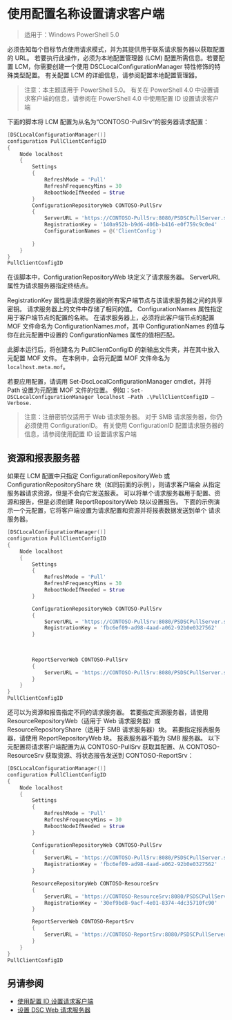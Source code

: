 # 使用配置名称设置请求客户端

> 适用于：Windows PowerShell 5.0

必须告知每个目标节点使用请求模式，并为其提供用于联系请求服务器以获取配置的 URL。 若要执行此操作，必须为本地配置管理器 (LCM) 配置所需信息。若要配置 LCM，你需要创建一个使用 DSCLocalConfigurationManager 特性修饰的特殊类型配置。 有关配置 LCM 的详细信息，请参阅配置本地配置管理器。

> 注意：本主题适用于 PowerShell 5.0。 有关在 PowerShell 4.0 中设置请求客户端的信息，请参阅在 PowerShell 4.0 中使用配置 ID 设置请求客户端

下面的脚本将 LCM 配置为从名为“CONTOSO-PullSrv”的服务器请求配置：

```powershell
[DSCLocalConfigurationManager()]
configuration PullClientConfigID
{
    Node localhost
    {
        Settings
        {
            RefreshMode = 'Pull'
            RefreshFrequencyMins = 30 
            RebootNodeIfNeeded = $true
        }
        ConfigurationRepositoryWeb CONTOSO-PullSrv
        {
            ServerURL = 'https://CONTOSO-PullSrv:8080/PSDSCPullServer.svc'
            RegistrationKey = '140a952b-b9d6-406b-b416-e0f759c9c0e4'
            ConfigurationNames = @('ClientConfig')
            
        }      
    }
}
PullClientConfigID
```

在该脚本中，ConfigurationRepositoryWeb 块定义了请求服务器。 ServerURL 属性为请求服务器指定终结点。

RegistrationKey 属性是请求服务器的所有客户端节点与该请求服务器之间的共享密钥。 请求服务器上的文件中存储了相同的值。 ConfigurationNames 属性指定用于客户端节点的配置的名称。 在请求服务器上，必须将此客户端节点的配置 MOF 文件命名为 ConfigurationNames.mof，其中 ConfigurationNames 的值与你在此元配置中设置的 ConfigurationNames 属性的值相匹配。

此脚本运行后，将创建名为 PullClientConfigID 的新输出文件夹，并在其中放入元配置 MOF 文件。 在本例中，会将元配置 MOF 文件命名为 `localhost.meta.mof`。

若要应用配置，请调用 Set-DscLocalConfigurationManager cmdlet，并将 Path 设置为元配置 MOF 文件的位置。 例如：`Set-DSCLocalConfigurationManager localhost –Path .\PullClientConfigID –Verbose.`

> 注意：注册密钥仅适用于 Web 请求服务器。 对于 SMB 请求服务器，你仍必须使用 ConfigurationID。 有关使用 ConfigurationID 配置请求服务器的信息，请参阅使用配置 ID 设置请求客户端

## 资源和报表服务器

如果在 LCM 配置中只指定 ConfigurationRepositoryWeb 或 ConfigurationRepositoryShare 块（如同前面的示例），则请求客户端会 
从指定服务器请求资源，但是不会向它发送报表。 可以将单个请求服务器用于配置、资源和报告，但是必须创建 
ReportRepositoryWeb 块以设置报告。 下面的示例演示一个元配置，它将客户端设置为请求配置和资源并将报表数据发送到单个
请求服务器。

```powershell
[DSCLocalConfigurationManager()]
configuration PullClientConfigID
{
    Node localhost
    {
        Settings
        {
            RefreshMode = 'Pull'
            RefreshFrequencyMins = 30 
            RebootNodeIfNeeded = $true
        }

        ConfigurationRepositoryWeb CONTOSO-PullSrv
        {
            ServerURL = 'https://CONTOSO-PullSrv:8080/PSDSCPullServer.svc'
            RegistrationKey = 'fbc6ef09-ad98-4aad-a062-92b0e0327562'
        }
        
        

        ReportServerWeb CONTOSO-PullSrv
        {
            ServerURL = 'https://CONTOSO-PullSrv:8080/PSDSCPullServer.svc'
        }
    }
}
PullClientConfigID
```


还可以为资源和报告指定不同的请求服务器。 若要指定资源服务器，请使用 ResourceRepositoryWeb（适用于 Web 请求服务器）或 
ResourceRepositoryShare（适用于 SMB 请求服务器）块。
若要指定报表服务器，请使用 ReportRepositoryWeb 块。 报表服务器不能为 SMB 服务器。
以下元配置将请求客户端配置为从 CONTOSO-PullSrv 获取其配置、从 CONTOSO-ResourceSrv 获取资源、将状态报告发送到 CONTOSO-ReportSrv：

```powershell
[DSCLocalConfigurationManager()]
configuration PullClientConfigID
{
    Node localhost
    {
        Settings
        {
            RefreshMode = 'Pull'
            RefreshFrequencyMins = 30 
            RebootNodeIfNeeded = $true
        }

        ConfigurationRepositoryWeb CONTOSO-PullSrv
        {
            ServerURL = 'https://CONTOSO-PullSrv:8080/PSDSCPullServer.svc'
            RegistrationKey = 'fbc6ef09-ad98-4aad-a062-92b0e0327562'
        }
        
        ResourceRepositoryWeb CONTOSO-ResourceSrv
        {
            ServerURL = 'https://CONTOSO-ResourceSrv:8080/PSDSCPullServer.svc'
            RegistrationKey = '30ef9bd8-9acf-4e01-8374-4dc35710fc90'
        }

        ReportServerWeb CONTOSO-ReportSrv
        {
            ServerURL = 'https://CONTOSO-ReportSrv:8080/PSDSCPullServer.svc'
        }
    }
}
PullClientConfigID
```

## 另请参阅

* [使用配置 ID 设置请求客户端](pullClientConfigID.md)
* [设置 DSC Web 请求服务器](pullServer.md)


<!--HONumber=Mar16_HO4-->


